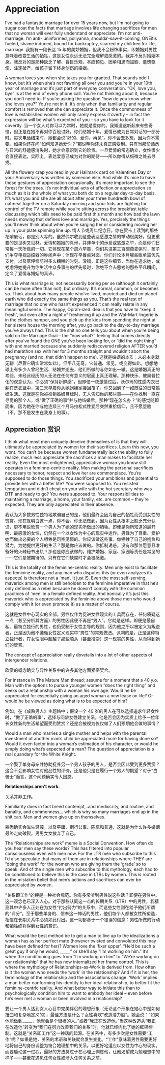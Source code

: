 # Appreciation

I’ve had a fantastic marriage for over 15 years now, but I’m not going to sugar coat the facts that marriage involves life changing sacrifices for men that no woman will ever fully understand or appreciate. I’m not anti-marriage. I’m anti- uninformed, pollyanna, shoulda’-saw-it-coming, ONEitis fueled, shame induced, bound for bankruptcy, scarred my children for life, marriage.
我拥有一段长达 15 年的美妙婚姻，但我不会粉饰事实，即婚姻对男性意味着改变生活的牺牲，这是女性永远无法完全理解或感激的。我并不反对婚姻本身。我反对的是那种缺乏了解、盲目乐观、本应预见、因单相思而加剧、羞愧驱使、注定破产、给孩子留下终身创伤的婚姻。

A woman loves you when she takes you for granted. That sounds odd I know, but it’s when she’s not fawning all over you and you’re in your 10th year of marriage and it’s just part of everyday conversation. “OK, love you, bye” is at the end of every phone call. You’re not thinking about it, because you don’t need to. If you’re asking the question “how do you know when she loves you?” You’re not in it. It’s only when that familiarity and regular comfort is removed that she can appreciate it. Once the commonness of love is established women will only rarely express it overtly – in fact the expression will be what’s expected of you – so you have to look for it covertly.
当一个女人对你习以为常时，她就是爱你的。我知道这听起来有些奇怪，但正是在她不再对你百般讨好，你们结婚十年，爱情已成为日常对话的一部分时。每次电话结束时，她都会说“好的，爱你，再见”。你不会去多想，因为你不需要。如果你还在问“如何知道她爱你？”那说明你还未真正感受到。只有当那份熟悉与日常的舒适感消失时，她才会意识到它的珍贵。一旦爱情的常态确立，女性很少会直接表达，实际上，表达爱意已成为对你的期待——所以你得从细微之处去寻找。

All the flowery crap you read in your Hallmark card on Valentines Day or your Anniversary was written by someone else. And while it’s nice to have these gestures of appreciation occasionally, it’s more important to see the forest for the trees. It’s not individual acts of affection or appreciation so much as it is the whole of what you both do on a regular day-to-day basis. It’s what you and she are all about after your three hundredth bowl of oatmeal together on a Saturday morning and your kids are fighting for control of the TV remote while you’re sitting across the breakfast table discussing which bills need to be paid first this month and how bad the lawn needs mowing that defines love and marriage. Yes, precisely the things you’ll never think about when you’re sarging her or considering moving her up in your plate spinning line up.
情人节或周年纪念日，你在贺卡上读到的那些花哨废话，都是别人写的。虽然偶尔收到这些表达感激之情的举动很美好，但更重要的是见树又见林。爱情和婚姻的真谛，并非单个的示爱或感激之举，而是你们日常每一天所做的一切。它体现在某个周六早晨，你们共进第三百碗燕麦粥时，孩子们争夺电视遥控器的吵闹声中；体现在早餐桌对面，你们讨论本月哪些账单需优先支付，以及草坪修剪得多么糟糕的时刻。没错，正是这些细节，当你在追求她，或考虑将她提升为你生活中众多事务的优先级时，你绝不会去思考的那些平凡瞬间，定义了爱情与婚姻的真谛。

This is what marriage is; not necessarily boring per se (although it certainly can be more often than not), but ordinary. It’s normal, common, or becomes so. Think about how many people who’ve lived, married and died on planet earth who did exactly the same things as you. That’s the real test of marriage that no one who hasn’t experienced it can really relate in any meaningful sense. The happy, Oprah-ized idea is that you have to “keep it fresh”, but even after a night of freshening it up and the Wal-Mart lingerie is in the clothes hamper, and you pick up the kids from spending the night at her sisters house the morning after, you go back to the day-to-day marriage you’ve always had. This is the shit no one tells you about when you’re being sold on the Marriage Goal – the “now what?” feeling that comes directly after you’ve found the ONE you’ve been looking for, or “did the right thing” with and married because she suddenly rediscovered religion AFTER you’d had marathon sex with her for 3 months straight and wouldn’t abort the pregnancy (and no, that didn’t happen to me).
这就是婚姻的本质；未必本身就无聊（尽管它确实常常如此），但平凡无奇。它普通、常见，或变得如此。想想地球上有多少人曾经生活、结婚并逝去，他们所做的与你如出一辙。这是婚姻真正的考验，未经此经历的人无法在任何有意义的层面上真正理解。那种快乐、被奥普拉化的观念认为，你必须“保持新鲜感”，但即便一夜激情过后，沃尔玛的性感内衣已躺在洗衣篮中，第二天早晨你从她姐姐家接回孩子，你又回到了一如既往的日常婚姻生活。这就是在你被推销婚姻目标时，无人告知你的那些事——在你找到一直在寻觅的那个人，或“做了正确的事”并与她结婚后，那种“现在怎么办？”的感觉随即而来，因为她在你与她连续三个月马拉松式性爱后突然重拾信仰，且不愿堕胎（不，那不是发生在我身上的事）。

## Appreciation 赏识

I think what most men uniquely deceive themselves of is that they will ultimately be appreciated by women for their sacrifices. Learn this now, you wont. You can’t be because women fundamentally lack the ability to fully realize, much less appreciate the sacrifices a man makes to facilitate her reality. Even the most enlightened, appreciative woman you know still operates in a feminne-centric reality. Men making the personal sacrifices necessary to honor, respect and love her are commonplace. You’re supposed to do those things. You sacrificed your ambitions and potential to provide her with a better life? You were supposed to. You resisted temptation and didn’t cheat on your wife with the hot secretary who was DTF and ready to go? You were supposed to. Your responsibilities to maintaining a marriage, a home, your family, etc. are common – they’re expected. They are only appreciated in their absence.

我认为大多数男性独特地欺骗自己的是，他们最终会因为自己的牺牲而受到女性的赞赏。现在就明白这一点，你不会。你无法做到，因为女性从根本上缺乏充分认识，更不用说欣赏一个男人为了她的现实所做出的牺牲。即使是你所知道的最开明、最感激的女性，仍然在一个以女性为中心的现实中运作。男性为了尊重、爱护她而做出必要的个人牺牲是司空见惯的。你应该做这些事。你牺牲了自己的抱负和潜力，为她提供更好的生活？那是你应该做的。你抵制诱惑，没有和那位愿意且准备好的火辣秘书出轨？那也是你应该做的。维护婚姻、家庭、家园等责任是常见的——它们是被期待的。只有在它们缺席时才会被感激。

This is the totality of the feminine-centric reality. Men only exist to facilitate the feminine reality, and any man who disputes this (or even analyzes its aspects) is therefore not a ‘man’. It just IS. Even the most self-serving, maverick among men is still beholden to the feminine imperative in that he’s only defined as a rebel because he doesn’t comply with the common practices of ‘men’ in a female defined reality. And ironically it’s just this maverick who is appreciated by the feminine above those men who would comply with it (or even promote it)  as a matter of course.

这就是女性中心现实的全部。男性仅作为促进女性现实的工具而存在，任何质疑这一点（甚至分析其方面）的男性因此便不再是“男人”。它就是这样。即便是最自私、最特立独行的男性，也仍受制于女性主导的规则，因为他之所以被定义为叛逆者，正是因为他不遵循女性定义现实中“男性”的常规做法。讽刺的是，正是这种特立独行者，在女性眼中超越了那些顺从（甚至推崇）这一现实的男性，从而得到她们的赞赏。

The concept of appreciation really dovetails into a lot of other aspects of intergender relations.

欣赏的概念确实与异性关系中的许多其他方面紧密契合。

For instance in The Mature Man thread; assume for a moment that a 40 y.o. Man with the options to pursue younger women “does the right thing” and seeks out a relationship with a woman his own age. Would he be appreciated for essentially giving an aged woman a new lease on life? Or would he be viewed as doing what is to be expected of him?

例如，在《成熟男人》主题帖中；假设一个 40 岁的男人在可以选择追求年轻女性时，“做了正确的事”，选择与同龄女性建立关系。他是否会因为实质上给予一位年长女性新的生活希望而受到赞赏？还是会被视为仅仅做了人们预期他会做的事情？

Would a man who marries a single mother and helps with the parental investment of another man’s child be appreciated more for having done so? Would it even factor into a woman’s estimation of his character, or would he simply doing what’s expected of a man?  The question of appreciation is a real quandary for the White Knight.

一个娶了单身母亲并协助抚养另一个男人孩子的男人，是否会因此受到更多赞赏？这会不会影响女性对他品性的评价，还是他只是在履行一个男人的期望？对于“白骑士”而言，这个问题确实令人困惑。

**Relationships aren’t work.**

关系并非工作。

Familiarity does in fact breed contempt,..and mediocrity, and routine, and banality, and commonness,.. which is why so many marriages end up in the shit can. Men and women give up on themselves.

熟悉确实会滋生轻蔑，以及平庸、例行公事、陈腐和普通，这就是为什么许多婚姻最终走向破裂。男男女女放弃了自己。

The “Relationships are work” meme is a Social Convention. How often do you hear men say these words? This has filtered into popular consciousness even with men now. For the LTR men who subscribe to this I’d also speculate that many of them are in relationships where THEY are “doing the work” for the women who are giving them the ‘grade’ so to speak. And of the single men who subscribe to this mythology, each had to be conditioned to believe this is the case in LTRs by women. This is rooted in the mistaken belief that men’s actions and sacrifices can ever be appreciated by women.

“关系即工作”的梗是一种社会规范。你有多常听到男性说这些话？即便在男性中，这一观念也已深入人心。对于那些认同这一点的长期关系（LTR）中的男性，我猜测其中许多人正处在为女性“付出努力”的关系中，而这些女性则在给予他们所谓的“评分”。至于那些单身的、信奉这一神话的男性，他们每个人都被女性所塑造，相信在长期关系中必须如此付出。这一切都基于一个错误的信念：男性所做的行动和牺牲终将得到女性的赏识。

What would the best method be to get a man to live up to the idealizations a woman has as her perfect mate (however twisted and convoluted this may have been defined for her)? Women love the ‘fixer upper’. “He’d be such a great guy if only he would, _____” or she’ll say “I’m working on him.” It’s when the conditioning goes from “I’m working on him” to “We’re working on our relationship” that he has now internalized her frame control. This is where the mythology of Relationships-as-Work is derived from. How often is it the woman who needs the ‘work’ in the relationship? And if it is her, the terminology of the relationship and the associations change. ‘Work’ implies a man better conforming his identity to her ideal relationship, to better fit the feminine-centric reality. And what better way to initiate this than to psychologically condition him to want to embody her ideal – even before he’s ever met a woman or been involved in a relationship?

要让一个男人达到女人心目中完美伴侣的理想形象（无论这个形象在她心中是如何扭曲和复杂地定义的），最佳方法是什么？女性喜欢“改造潜力股”。她会说：“如果他能做到_____，他就会是个很棒的人。”或者“我正在改造他。”当这种改造从“我正在改造他”转变为“我们在努力改善我们的关系”时，他就已经内化了她的框架控制。这就是“关系即工作”这一神话的起源。在关系中，有多少次是女性需要“工作”呢？如果是她，关系的术语和关联就会发生变化。“工作”意味着男性需要更好地将自己的身份调整为符合她理想中的关系，以更好地适应以女性为中心的现实。而要启动这一过程，最好的方法莫过于在心理上训练他，让他渴望成为她理想中的样子——甚至在遇见任何女性或涉入任何关系之前。
